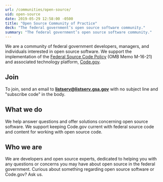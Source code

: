 ```yaml
---
url: /communities/open-source/
uid: open-source
date: 2019-05-29 12:58:00 -0500
title: "Open Source Community of Practice"
deck: "The federal government’s open source software community."
summary: "The federal government’s open source software community."
---
```


We are a community of federal government developers, managers, and individuals interested in open source software. We support the implementation of the [Federal Source Code Policy](https://sourcecode.cio.gov/) (OMB Memo M-16-21) and associated technology platform, [Code.gov](https://code.gov/).

## Join

To join, send an email to **[listserv@listserv.gsa.gov](mailto:listserv@listserv.gsa.gov)** with no subject line and "subscribe code" in the body.

## What we do

We help answer questions and offer solutions concerning open source software. We support keeping Code.gov current with federal source code and content for working with open source code.

## Who we are

We are developers and open source experts, dedicated to helping you with any questions or concerns you may have about open source in the federal government. Curious about something regarding open source software or Code.gov? Ask us.
